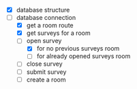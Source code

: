- [x] database structure
- [ ] database connection
  - [x] get a room route
  - [x] get surveys for a room
  - [ ] open survey
    - [x] for no previous surveys room
    - [ ] for already opened surveys room
  - [ ] close survey
  - [ ] submit survey
  - [ ] create a room